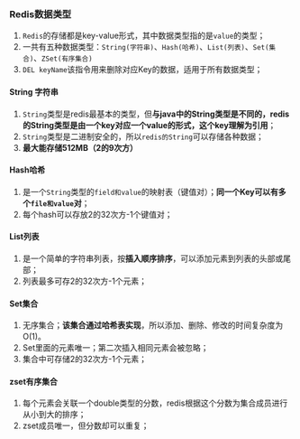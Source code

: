 ### Redis数据类型
1. `Redis`的存储都是key-value形式，其中数据类型指的是`value`的类型；
2. 一共有五种数据类型：`String(字符串)`、`Hash(哈希)`、`List(列表)`、`Set(集合)`、`ZSet(有序集合)`
3. `DEL keyName`该指令用来删除对应Key的数据，适用于所有数据类型；

#### String 字符串
1. `String`类型是redis最基本的类型，但**与java中的String类型是不同的，redis的String类型是由一个key对应一个value的形式，这个key理解为引用**；
2. `String`类型是二进制安全的，所以`redis的String`可以存储各种数据；
3. **最大能存储512MB（2的9次方）**


#### Hash哈希
1. 是一个`String`类型的`field和value`的映射表（键值对）；**同一个Key可以有多个`file和value`对**；
2. 每个hash可以存放2的32次方-1个键值对；

#### List列表
1. 是一个简单的字符串列表，按**插入顺序排序**，可以添加元素到列表的头部或尾部；
2. 列表最多可存2的32次方-1个元素；

#### Set集合
1. 无序集合；**该集合通过哈希表实现**，所以添加、删除、修改的时间复杂度为O(1)。
2. Set里面的元素唯一；第二次插入相同元素会被忽略；
3. 集合中可存储2的32次方-1个元素；

#### zset有序集合
1. 每个元素会关联一个double类型的分数，redis根据这个分数为集合成员进行从小到大的排序；
2. zset成员唯一，但分数却可以重复；